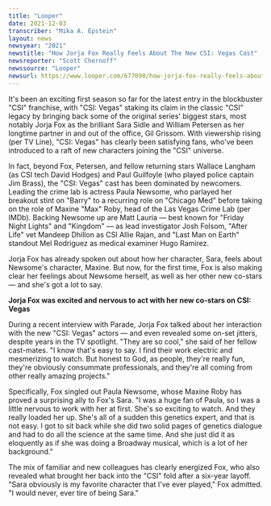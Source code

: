 ```yaml
---
title: "Looper"
date: 2021-12-03
transcriber: "Mika A. Epstein"
layout: news
newsyear: "2021"
newstitle: "How Jorja Fox Really Feels About The New CSI: Vegas Cast"
newsreporter: "Scott Chernoff"
newssource: "Looper"
newsurl: https://www.looper.com/677090/how-jorja-fox-really-feels-about-the-new-csi-vegas-cast/
---
```


It's been an exciting first season so far for the latest entry in the blockbuster "CSI" franchise, with "CSI: Vegas" staking its claim in the classic "CSI" legacy by bringing back some of the original series' biggest stars, most notably Jorja Fox as the brilliant Sara Sidle and William Petersen as her longtime partner in and out of the office, Gil Grissom. With viewership rising (per TV Line), "CSI: Vegas" has clearly been satisfying fans, who've been introduced to a raft of new characters joining the "CSI" universe.

In fact, beyond Fox, Petersen, and fellow returning stars Wallace Langham (as CSI tech David Hodges) and Paul Guilfoyle (who played police captain Jim Brass), the "CSI: Vegas" cast has been dominated by newcomers. Leading the crime lab is actress Paula Newsome, who parlayed her breakout stint on "Barry" to a recurring role on "Chicago Med" before taking on the role of Maxine "Max" Roby, head of the Las Vegas Crime Lab (per IMDb). Backing Newsome up are Matt Lauria — best known for "Friday Night Lights" and "Kingdom" — as lead investigator Josh Folsom, "After Life" vet Mandeep Dhillon as CSI Allie Rajan, and "Last Man on Earth" standout Mel Rodriguez as medical examiner Hugo Ramirez.

Jorja Fox has already spoken out about how her character, Sara, feels about Newsome's character, Maxine. But now, for the first time, Fox is also making clear her feelings about Newsome herself, as well as her other new co-stars — and she's got a lot to say.

**Jorja Fox was excited and nervous to act with her new co-stars on CSI: Vegas**

During a recent interview with Parade, Jorja Fox talked about her interaction with the new "CSI: Vegas" actors — and even revealed some on-set jitters, despite years in the TV spotlight. "They are so cool," she said of her fellow cast-mates. "I know that's easy to say. I find their work electric and mesmerizing to watch. But honest to God, as people, they're really fun, they're obviously consummate professionals, and they're all coming from other really amazing projects."

Specifically, Fox singled out Paula Newsome, whose Maxine Roby has proved a surprising ally to Fox's Sara. "I was a huge fan of Paula, so I was a little nervous to work with her at first. She's so exciting to watch. And they really loaded her up. She's all of a sudden this genetics expert, and that is not easy. I got to sit back while she did two solid pages of genetics dialogue and had to do all the science at the same time. And she just did it as eloquently as if she was doing a Broadway musical, which is a lot of her background."

The mix of familiar and new colleagues has clearly energized Fox, who also revealed what brought her back into the "CSI" fold after a six-year layoff. "Sara obviously is my favorite character that I've ever played," Fox admitted. "I would never, ever tire of being Sara."
